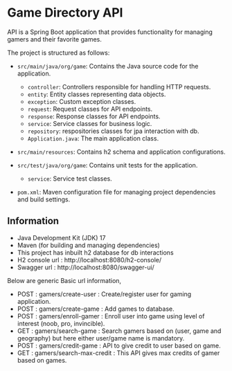 # Game Directory API

API is a Spring Boot application that provides functionality for managing gamers and their favorite games.

The project is structured as follows:

- `src/main/java/org/game`: Contains the Java source code for the application.
  - `controller`: Controllers responsible for handling HTTP requests.
  - `entity`: Entity classes representing data objects.
  - `exception`: Custom exception classes.
  - `request`: Request classes for API endpoints.
  - `response`: Response classes for API endpoints.
  - `service`: Service classes for business logic.
  - `repository`: respositories classes for jpa interaction with db.
  - `Application.java`: The main application class.

- `src/main/resources`: Contains h2 schema and application configurations.

- `src/test/java/org/game`: Contains unit tests for the application.
    - `service`: Service test classes.

- `pom.xml`: Maven configuration file for managing project dependencies and build settings.

## Information

- Java Development Kit (JDK) 17
- Maven (for building and managing dependencies)
- This project has inbuilt h2 database for db interactions
- H2 console url : http://localhost:8080/h2-console/
- Swagger url : http://localhost:8080/swagger-ui/

Below are generic Basic url information,

- POST : gamers/create-user : Create/register user for gaming application.
- POST : gamers/create-game : Add games to database.
- POST : gamers/enroll-gamer : Enroll user into game using level of interest (noob, pro, invincible).
- GET : gamers/search-game : Search gamers based on (user, game and geography) but here either user/game name is mandatory.
- POST : gamers/credit-game : API to give credit to user based on game.
- GET : gamers/search-max-credit : This API gives max credits of gamer based on games.

